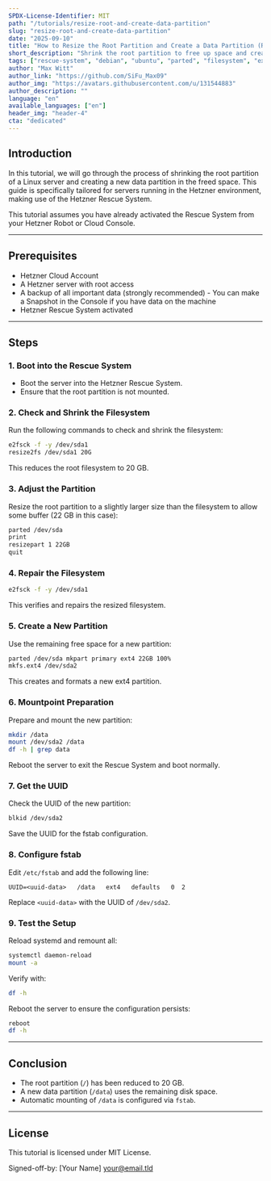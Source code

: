 ```yaml
---
SPDX-License-Identifier: MIT
path: "/tutorials/resize-root-and-create-data-partition"
slug: "resize-root-and-create-data-partition"
date: "2025-09-10"
title: "How to Resize the Root Partition and Create a Data Partition (Rescue System)"
short_description: "Shrink the root partition to free up space and create a new data partition using the Hetzner Rescue System."
tags: ["rescue-system", "debian", "ubuntu", "parted", "filesystem", "ext4"]
author: "Max Witt"
author_link: "https://github.com/SiFu_Max09"
author_img: "https://avatars.githubusercontent.com/u/131544883"
author_description: ""
language: "en"
available_languages: ["en"]
header_img: "header-4"
cta: "dedicated"
---
```


## Introduction

In this tutorial, we will go through the process of shrinking the root partition of a Linux server and creating a new data partition in the freed space. This guide is specifically tailored for servers running in the Hetzner environment, making use of the Hetzner Rescue System.

This tutorial assumes you have already activated the Rescue System from your Hetzner Robot or Cloud Console.

---

## Prerequisites

* Hetzner Cloud Account
* A Hetzner server with root access
* A backup of all important data (strongly recommended) - You can make a Snapshot in the Console if you have data on the machine
* Hetzner Rescue System activated

---

## Steps

### 1. Boot into the Rescue System

* Boot the server into the Hetzner Rescue System.
* Ensure that the root partition is not mounted.

### 2. Check and Shrink the Filesystem

Run the following commands to check and shrink the filesystem:

```bash
e2fsck -f -y /dev/sda1
resize2fs /dev/sda1 20G
```

This reduces the root filesystem to 20 GB.

### 3. Adjust the Partition

Resize the root partition to a slightly larger size than the filesystem to allow some buffer (22 GB in this case):

```bash
parted /dev/sda
print
resizepart 1 22GB
quit
```

### 4. Repair the Filesystem

```bash
e2fsck -f -y /dev/sda1
```

This verifies and repairs the resized filesystem.

### 5. Create a New Partition

Use the remaining free space for a new partition:

```bash
parted /dev/sda mkpart primary ext4 22GB 100%
mkfs.ext4 /dev/sda2
```

This creates and formats a new ext4 partition.

### 6. Mountpoint Preparation

Prepare and mount the new partition:

```bash
mkdir /data
mount /dev/sda2 /data
df -h | grep data
```

Reboot the server to exit the Rescue System and boot normally.

### 7. Get the UUID

Check the UUID of the new partition:

```bash
blkid /dev/sda2
```

Save the UUID for the fstab configuration.

### 8. Configure fstab

Edit `/etc/fstab` and add the following line:

```fstab
UUID=<uuid-data>   /data   ext4   defaults   0  2
```

Replace `<uuid-data>` with the UUID of `/dev/sda2`.

### 9. Test the Setup

Reload systemd and remount all:

```bash
systemctl daemon-reload
mount -a
```

Verify with:

```bash
df -h
```

Reboot the server to ensure the configuration persists:

```bash
reboot
df -h
```

---

## Conclusion

* The root partition (`/`) has been reduced to 20 GB.
* A new data partition (`/data`) uses the remaining disk space.
* Automatic mounting of `/data` is configured via `fstab`.

---

## License

This tutorial is licensed under MIT License.

Signed-off-by: \[Your Name] [your@email.tld](mailto:your@email.tld)
